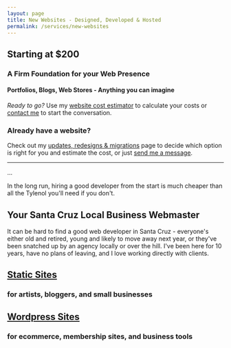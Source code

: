 ```yaml
---
layout: page
title: New Websites - Designed, Developed & Hosted
permalink: /services/new-websites
---
```

## Starting at $200

### A Firm Foundation for your Web Presence

#### Portfolios, Blogs, Web Stores - Anything you can imagine

*Ready to go?* Use my [website cost estimator](/services/new-website/cost-estimator) to calculate your costs or [contact me](/contact) to start the conversation.

### Already have a website?

Check out my [updates, redesigns & migrations](/services/updates-redesigns-migrations) page to decide which option is right for you and estimate the cost, or just [send me a message](/contact).

<hr>

...

In the long run, hiring a good developer from the start is much cheaper than all the Tylenol you'll need if you don't.




## Your Santa Cruz Local Business Webmaster

It can be hard to find a good web developer in Santa Cruz - everyone's either old and retired, young and likely to move away next year, or they've been snatched up by an agency locally or over the hill. I've been here for 10 years, have no plans of leaving, and I love working directly with clients.





## [Static Sites](/services/static-sites)

### for artists, bloggers, and small businesses

## [Wordpress Sites](/services/wordpress-sites)

### for ecommerce, membership sites, and business tools